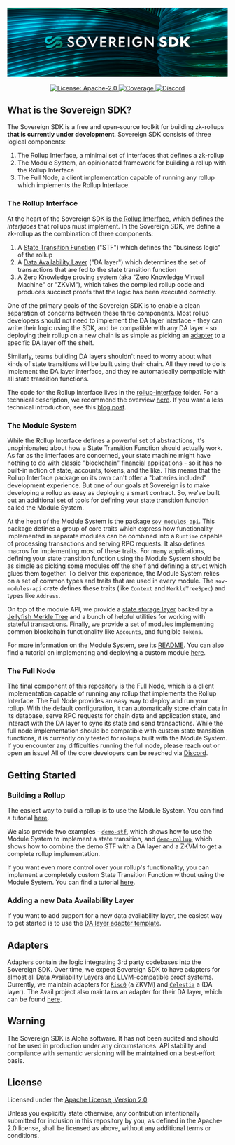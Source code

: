 ![](./assets/banner.jpg)

<div align="center">
  <a href="https://github.com/Sovereign-Labs/sovereign/blob/main/LICENSE">
    <img alt="License: Apache-2.0" src="https://img.shields.io/github/license/Sovereign-Labs/sovereign-sdk.svg" />
  </a>
  <a href="https://codecov.io/gh/Sovereign-Labs/sovereign" > 
      <img alt="Coverage" src="https://codecov.io/gh/Sovereign-Labs/sovereign-sdk/branch/main/graph/badge.svg"/> 
  </a>
   <a href="https://discord.gg/kbykCcPrcA" > 
      <img alt="Discord" src="https://img.shields.io/discord/1050059327626555462?label=discord"/> 
  </a>
</div>

## What is the Sovereign SDK?

The Sovereign SDK is a free and open-source toolkit for building zk-rollups **that is currently under development**. Sovereign SDK consists of three
logical components:

1. The Rollup Interface, a minimal set of interfaces that defines a zk-rollup
1. The Module System, an opinionated framework for building a rollup with the Rollup Interface
1. The Full Node, a client implementation capable of running any rollup which implements the Rollup Interface.

### The Rollup Interface

At the heart of the Sovereign SDK is [the Rollup Interface](./rollup-interface/specs/overview.md), which defines the _interfaces_ that rollups
must implement. In the Sovereign SDK, we define a zk-rollup as the combination of three components:

1. A [State Transition Function](./rollup-interface/specs/interfaces/stf.md) ("STF") which defines the "business logic" of the rollup
1. A [Data Availability Layer](./rollup-interface/specs/interfaces/da.md) ("DA layer") which determines the set of transactions that are fed
   to the state transition function
1. A Zero Knowledge proving system (aka "Zero Knowledge Virtual Machine" or "ZKVM"), which takes the compiled rollup code and
   produces succinct proofs that the logic has been executed correctly.

One of the primary goals of the Sovereign SDK is to enable a clean separation of concerns between these three components.
Most rollup developers should not need to implement the DA layer interface - they can write their logic using the SDK,
and be compatible with any DA layer - so deploying their rollup on a new chain is as simple as
picking an [adapter](https://github.com/Sovereign-Labs/Jupiter)
to a specific DA layer off the shelf.

Similarly, teams building DA layers shouldn't need to worry about what kinds of state transitions will be built using their chain.
All they need to do is implement the DA layer interface, and they're automatically compatible with all state transition functions.

The code for the Rollup Interface lives in the [rollup-interface](./rollup-interface/) folder. For a technical description, we recommend the overview
[here](./rollup-interface/specs/overview.md). If you want a less technical introduction, see this [blog post](https://mirror.xyz/sovlabs.eth/pZl5kAtNIRQiKAjuFvDOQCmFIamGnf0oul3as_DhqGA).

### The Module System

While the Rollup Interface defines a powerful set of abstractions, it's unopinionated about how a State Transition Function should actually
work. As far as the interfaces are concerned, your state machine might have nothing to do with classic "blockchain" financial applications - so
it has no built-in notion of state, accounts, tokens, and the like. This means that the Rollup Interface package on its own can't offer a
"batteries included" development experience. But one of our goals at Sovereign is to make developing
a rollup as easy as deploying a smart contract. So, we've built out an additional set of tools for defining your state transition function
called the Module System.

At the heart of the Module System is the package [`sov-modules-api`](./module-system/sov-modules-api/). This package defines
a group of core traits which express how functionality implemented in separate modules can be combined into a `Runtime`
capable of processing transactions and serving RPC requests. It also defines macros for implementing most of these traits.
For many applications, defining your state transition function using the Module System should be as simple as picking
some modules off the shelf and defining a struct which glues them together.
To deliver this experience, the Module System relies on a set of common types and traits that are used in every module. The
`sov-modules-api` crate defines these traits (like `Context` and `MerkleTreeSpec`) and types like `Address`.

On top of the module API, we provide a [state storage layer](./module-system/sov-state/) backed by a [Jellyfish Merkle Tree](https://github.com/penumbra-zone/jmt)
and a bunch of helpful utilities for working with stateful transactions. Finally, we provide a set of modules implementing common
blockchain functionality like `Accounts`, and fungible `Tokens`.

For more information on the Module System, see its [README](./module-system/README.md). You can also find a tutorial on
implementing and deploying a custom module [here](./examples/demo-nft-module/README.md).

### The Full Node

The final component of this repository is the Full Node, which is a client implementation capable of running any
rollup that implements the Rollup Interface. The Full Node provides an easy way to deploy
and run your rollup. With the default configuration, it can automatically store chain data in its database,
serve RPC requests for chain data and application state, and interact with the DA layer to sync its state and send transactions.
While the full node implementation should be compatible with custom state transition functions, it is currently only tested for
rollups built with the Module System. If you encounter any difficulties running the full node, please reach out or open an
issue! All of the core developers can be reached via [Discord](https://discord.gg/kbykCcPrcA).

## Getting Started

### Building a Rollup

The easiest way to build a rollup is to use the Module System. You can find a tutorial [here](./examples/demo-nft-module/README.md).

We also provide two examples - [`demo-stf`](./examples/demo-stf/), which shows how to use the Module System to implement a
state transition, and [`demo-rollup`](./examples/demo-rollup/), which shows how to combine the demo STF with a DA layer and a ZKVM to
get a complete rollup implementation.

If you want even more control over your rollup's functionality, you can implement a completely custom State Transition Function
without using the Module System. You can find a tutorial [here](./examples/demo-simple-stf/).

### Adding a new Data Availability Layer

If you want to add support for a new data availability layer, the easiest way to get started is to use the
[DA layer adapter template](https://github.com/Sovereign-Labs/da-adapter-template).

## Adapters

Adapters contain the logic integrating 3rd party codebases into the Sovereign SDK. Over time, we expect Sovereign SDK
to have adapters for almost all Data Availability Layers and LLVM-compatible proof systems. Currently, we
maintain adapters for [`Risc0`](www.risczero.com) (a ZKVM) and [`Celestia`](www.celestia.org) a (DA layer).
The Avail project also maintains an adapter for their DA layer, which can be found [here](https://github.com/availproject/avail-sovereign-da-adapter).

## Warning

The Sovereign SDK is Alpha software. It has not been audited and should not be used in production under any circumstances.
API stability and compliance with semantic versioning will be maintained on a best-effort basis.

## License

Licensed under the [Apache License, Version
2.0](./LICENSE).

Unless you explicitly state otherwise, any contribution intentionally submitted
for inclusion in this repository by you, as defined in the Apache-2.0 license, shall be
licensed as above, without any additional terms or conditions.
